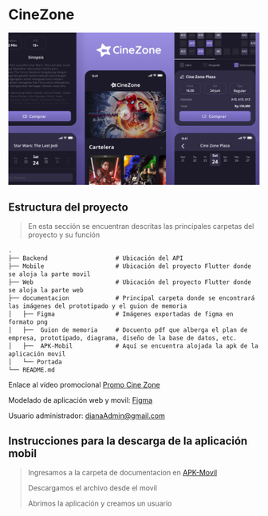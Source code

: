 # CineZone

![Optional Text](https://github.com/dianagelbern/CineZone/blob/main/documentacion/Portada.png)


## Estructura del proyecto

> En esta sección se encuentran descritas las principales carpetas del proyecto y su función

    .
    ├── Backend                   # Ubicación del API 
    ├── Mobile                    # Ubicación del proyecto Flutter donde se aloja la parte movil
    ├── Web                       # Ubicación del proyecto Flutter donde se aloja la parte web
    ├── documentacion             # Principal carpeta donde se encontrará las imágenes del prototipado y el guion de memoria
    │   ├── Figma                 # Imágenes exportadas de figma en formato png
    │   ├──  Guion de memoria     # Docuento pdf que alberga el plan de empresa, prototipado, diagrama, diseño de la base de datos, etc.
    │   ├──  APK-Mobil            # Aquí se encuentra alojada la apk de la aplicación movil
    │   └── Portada               
    └── README.md
    
Enlace al vídeo promocional [Promo Cine Zone](https://youtu.be/4ih-mwP7Pa8)

Modelado de aplicación web y movil: [Figma](https://www.figma.com/file/PlO3C5w6rcAYZdC2907vKv/Proyecto-final?node-id=0%3A1)

Usuario administrador: dianaAdmin@gmail.com

## Instrucciones para la descarga de la aplicación mobil

> Ingresamos a la carpeta de documentacion en [APK-Movil](https://github.com/dianagelbern/CineZone/tree/main/documentacion/APK-Movil) 
> 
> Descargamos el archivo desde el movil 
> 
> Abrimos la aplicación y creamos un usuario

